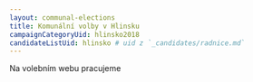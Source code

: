 ```yaml
---
layout: communal-elections
title: Komunální volby v Hlinsku
campaignCategoryUid: hlinsko2018
candidateListUid: hlinsko # uid z `_candidates/radnice.md`
---
```



Na volebním webu pracujeme
